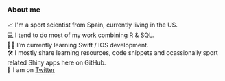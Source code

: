 ### About me

📈 I'm a sport scientist from Spain, currently living in the US.  
💻 I tend to do most of my work combining R & SQL.  
🤳🏻 I’m currently learning Swift / IOS development.  
🛠 I mostly share learning resources, code snippets and ocassionally sport related Shiny apps here on GitHub.  
💬 I am on [Twitter](https://twitter.com/jfernandez__)  
